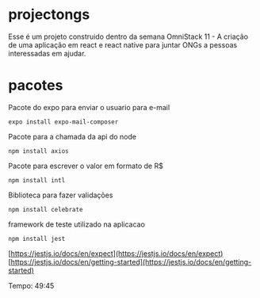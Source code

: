 # projectongs
Esse é um projeto construido dentro da semana OmniStack 11 - A criação de uma aplicação em react e react native para juntar ONGs a pessoas interessadas em ajudar.

# pacotes

Pacote do expo para enviar o usuario para e-mail

```
expo install expo-mail-composer
```

Pacote para a chamada da api do node
```
npm install axios
```

Pacote para escrever o valor em formato de R$
```
npm install intl
```

Biblioteca para fazer validações
```
npm install celebrate
```

framework de teste utilizado na aplicacao
```
npm install jest
```
[https://jestjs.io/docs/en/expect](https://jestjs.io/docs/en/expect)
[https://jestjs.io/docs/en/getting-started](https://jestjs.io/docs/en/getting-started)

Tempo: 49:45